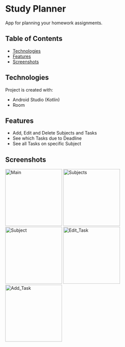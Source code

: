 # Study Planner
App for planning your homework assignments.

## Table of Contents
* [Technologies](#technologies)
* [Features](#features)
* [Screenshots](#screenshots)

## Technologies
Project is created with:
* Android Studio (Kotlin)
* Room

## Features
* Add, Edit and Delete Subjects and Tasks
* See which Tasks due to Deadline
* See all Tasks on specific Subject

## Screenshots
<img src="https://user-images.githubusercontent.com/99476262/204621612-a8868acb-5633-42ab-9f80-5d104ba4f9f3.jpg" alt="Main" width="180"/> <img src="https://user-images.githubusercontent.com/99476262/204621637-bb2efacb-cd84-4690-a03c-4d1bfbbef0e1.jpg" alt="Subjects" width="180"/> <img src="https://user-images.githubusercontent.com/99476262/204621667-989bbd39-d4b2-49d7-b2e7-a99349a9b978.jpg" alt="Subject" width="180"/> <img src="https://user-images.githubusercontent.com/99476262/204621682-0495a107-2fc7-46ab-8d8d-26378e827dc3.jpg" alt="Edit_Task" width="180"/> <img src="https://user-images.githubusercontent.com/99476262/204621823-a91989b9-30af-492f-bc19-868f7a021f43.jpg" alt="Add_Task" width="180"/>
